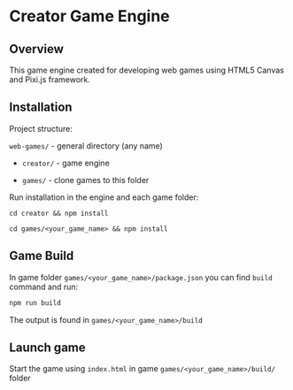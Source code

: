 # Creator Game Engine

## Overview

This game engine created for developing web games using HTML5 Canvas and Pixi.js framework.

## Installation

Project structure:

```web-games/``` - general directory (any name)

- ```creator/``` - game engine

- ```games/``` - clone games to this folder

Run installation in the engine and each game folder:
   ```
cd creator && npm install
   ```
   ```
cd games/<your_game_name> && npm install
   ```

## Game Build

In game folder ```games/<your_game_name>/package.json``` you can find ```build``` command and run:
```bash
npm run build
```

The output is found in ```games/<your_game_name>/build```

## Launch game

Start the game using ```index.html``` in game ```games/<your_game_name>/build/``` folder
